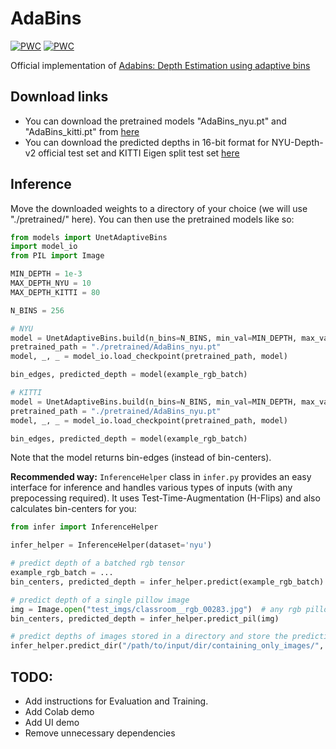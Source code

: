 # AdaBins
[![PWC](https://img.shields.io/endpoint.svg?url=https://paperswithcode.com/badge/adabins-depth-estimation-using-adaptive-bins/monocular-depth-estimation-on-kitti-eigen)](https://paperswithcode.com/sota/monocular-depth-estimation-on-kitti-eigen?p=adabins-depth-estimation-using-adaptive-bins) [![PWC](https://img.shields.io/endpoint.svg?url=https://paperswithcode.com/badge/adabins-depth-estimation-using-adaptive-bins/monocular-depth-estimation-on-nyu-depth-v2)](https://paperswithcode.com/sota/monocular-depth-estimation-on-nyu-depth-v2?p=adabins-depth-estimation-using-adaptive-bins)

Official implementation of [Adabins: Depth Estimation using adaptive bins](https://arxiv.org/abs/2011.14141)
## Download links
* You can download the pretrained models "AdaBins_nyu.pt" and "AdaBins_kitti.pt" from [here](https://drive.google.com/drive/folders/1nYyaQXOBjNdUJDsmJpcRpu6oE55aQoLA?usp=sharing)
* You can download the predicted depths in 16-bit format for NYU-Depth-v2 official test set and KITTI Eigen split test set [here](https://drive.google.com/drive/folders/1b3nfm8lqrvUjtYGmsqA5gptNQ8vPlzzS?usp=sharing)

## Inference
Move the downloaded weights to a directory of your choice (we will use "./pretrained/" here). You can then use the pretrained models like so:

```python
from models import UnetAdaptiveBins
import model_io
from PIL import Image

MIN_DEPTH = 1e-3
MAX_DEPTH_NYU = 10
MAX_DEPTH_KITTI = 80

N_BINS = 256 

# NYU
model = UnetAdaptiveBins.build(n_bins=N_BINS, min_val=MIN_DEPTH, max_val=MAX_DEPTH_NYU)
pretrained_path = "./pretrained/AdaBins_nyu.pt"
model, _, _ = model_io.load_checkpoint(pretrained_path, model)

bin_edges, predicted_depth = model(example_rgb_batch)

# KITTI
model = UnetAdaptiveBins.build(n_bins=N_BINS, min_val=MIN_DEPTH, max_val=MAX_DEPTH_KITTI)
pretrained_path = "./pretrained/AdaBins_nyu.pt"
model, _, _ = model_io.load_checkpoint(pretrained_path, model)

bin_edges, predicted_depth = model(example_rgb_batch)
```
Note that the model returns bin-edges (instead of bin-centers).

**Recommended way:** `InferenceHelper` class in `infer.py` provides an easy interface for inference and handles various types of inputs (with any prepocessing required). It uses Test-Time-Augmentation (H-Flips) and also calculates bin-centers for you:
```python
from infer import InferenceHelper

infer_helper = InferenceHelper(dataset='nyu')

# predict depth of a batched rgb tensor
example_rgb_batch = ...  
bin_centers, predicted_depth = infer_helper.predict(example_rgb_batch)

# predict depth of a single pillow image
img = Image.open("test_imgs/classroom__rgb_00283.jpg")  # any rgb pillow image
bin_centers, predicted_depth = infer_helper.predict_pil(img)

# predict depths of images stored in a directory and store the predictions in 16-bit format in a given separate dir
infer_helper.predict_dir("/path/to/input/dir/containing_only_images/", "path/to/output/dir/")

```
## TODO:
* Add instructions for Evaluation and Training.
* Add Colab demo
* Add UI demo
* Remove unnecessary dependencies
